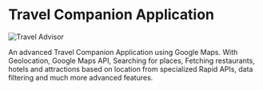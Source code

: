 # Travel Companion Application

![Travel Advisor](https://i.ibb.co/qph2cZn/image.pngg)

An advanced Travel Companion Application using Google Maps. With Geolocation, Google Maps API, Searching for places, Fetching restaurants, hotels and attractions based on location from specialized Rapid APIs, data filtering and much more advanced features.
